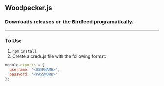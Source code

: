 ## Woodpecker.js
### Downloads releases on the Birdfeed programatically.

---------

### To Use
1. `npm install`
2. Create a creds.js file with the following format:
```js
module.exports = {
  username: '<USERNAME>',
  password: '<PASSWORD>'
};
```